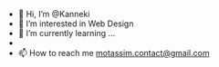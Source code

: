 - 👋 Hi, I’m @Kanneki
- 👀 I’m interested in Web Design
- 🌱 I’m currently learning ...
- 
- 📫 How to reach me motassim.contact@gmail.com


<!---
Kanneki/Kanneki is a ✨ special ✨ repository because its `README.md` (this file) appears on your GitHub profile.
You can click the Preview link to take a look at your changes.
--->
